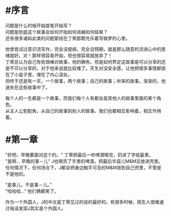 #序言
=======  
问题是什么时候开始提笔开始写？  
问题是到底这个故事会如何开始如何进展如何结束？  
还有很多诸如此类的问题萦绕在丁荣那颗充斥着写做梦的心里。  

他曾尝试过意识流写作，完全没提纲，完全没预期，就是那么随意的流淌心中的思绪就好。对！那样很容易开始，但也很容易就放弃了！  
丁荣总认为自己有些很棒对故事，他的确有。但是如何界定这故事是可以分享的还是不可以分享的，对于他来说就比较难了。天生对没安全感，让他把很多事情都锁在了小盒子里，埋在了内心深处。  
但终于还是有一天，一个故事，两个故事；自己的故事；听来的故事。渐渐的，他迷失在这些故事中了。  

每个人的一生都是一个故事，而我们每个人有都会是其他人的故事里面的某个角色。  
从主人公到配角，从自己的故事到别人的故事。我们也都相互影响着，相互作用着。

#第一章
=======
"好吧，早晚要面对这个的。" 丁荣把最后一听啤酒喝完，扔进了字纸篓里。  
"是啊... 早晚的事－儿" J也喝完了手里的啤酒，把最后半袋儿M&M豆放进兜里。任何情况下，任何场合下，J都会把身边触手可及的M&M敛到自己兜里，不管是不是他的。  

“是事儿，不是事－儿。”  
“哈哈哈...” 他们俩都笑了。  
  
作为一个外国人，J的中文是丁荣见过的说的最好的。有很多时候，陌生人很难通过电话发现J其实是个外国人。
